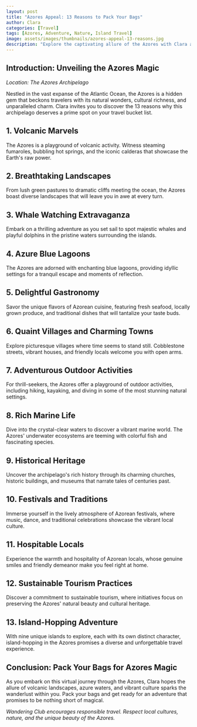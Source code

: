 ```yaml
---
layout: post
title: "Azores Appeal: 13 Reasons to Pack Your Bags"
author: Clara
categories: [Travel]
tags: [Azores, Adventure, Nature, Island Travel]
image: assets/images/thumbnails/azores-appeal-13-reasons.jpg
description: "Explore the captivating allure of the Azores with Clara as she unveils 13 irresistible reasons to pack your bags and embark on an unforgettable island adventure."
---
```


## Introduction: Unveiling the Azores Magic

*Location: The Azores Archipelago*

Nestled in the vast expanse of the Atlantic Ocean, the Azores is a hidden gem that beckons travelers with its natural wonders, cultural richness, and unparalleled charm. Clara invites you to discover the 13 reasons why this archipelago deserves a prime spot on your travel bucket list.

## 1. **Volcanic Marvels**

The Azores is a playground of volcanic activity. Witness steaming fumaroles, bubbling hot springs, and the iconic calderas that showcase the Earth's raw power.

## 2. **Breathtaking Landscapes**

From lush green pastures to dramatic cliffs meeting the ocean, the Azores boast diverse landscapes that will leave you in awe at every turn.

## 3. **Whale Watching Extravaganza**

Embark on a thrilling adventure as you set sail to spot majestic whales and playful dolphins in the pristine waters surrounding the islands.

## 4. **Azure Blue Lagoons**

The Azores are adorned with enchanting blue lagoons, providing idyllic settings for a tranquil escape and moments of reflection.

## 5. **Delightful Gastronomy**

Savor the unique flavors of Azorean cuisine, featuring fresh seafood, locally grown produce, and traditional dishes that will tantalize your taste buds.

## 6. **Quaint Villages and Charming Towns**

Explore picturesque villages where time seems to stand still. Cobblestone streets, vibrant houses, and friendly locals welcome you with open arms.

## 7. **Adventurous Outdoor Activities**

For thrill-seekers, the Azores offer a playground of outdoor activities, including hiking, kayaking, and diving in some of the most stunning natural settings.

## 8. **Rich Marine Life**

Dive into the crystal-clear waters to discover a vibrant marine world. The Azores' underwater ecosystems are teeming with colorful fish and fascinating species.

## 9. **Historical Heritage**

Uncover the archipelago's rich history through its charming churches, historic buildings, and museums that narrate tales of centuries past.

## 10. **Festivals and Traditions**

Immerse yourself in the lively atmosphere of Azorean festivals, where music, dance, and traditional celebrations showcase the vibrant local culture.

## 11. **Hospitable Locals**

Experience the warmth and hospitality of Azorean locals, whose genuine smiles and friendly demeanor make you feel right at home.

## 12. **Sustainable Tourism Practices**

Discover a commitment to sustainable tourism, where initiatives focus on preserving the Azores' natural beauty and cultural heritage.

## 13. **Island-Hopping Adventure**

With nine unique islands to explore, each with its own distinct character, island-hopping in the Azores promises a diverse and unforgettable travel experience.

## Conclusion: Pack Your Bags for Azores Magic

As you embark on this virtual journey through the Azores, Clara hopes the allure of volcanic landscapes, azure waters, and vibrant culture sparks the wanderlust within you. Pack your bags and get ready for an adventure that promises to be nothing short of magical.

*Wandering Club encourages responsible travel. Respect local cultures, nature, and the unique beauty of the Azores.*
